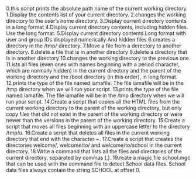 0.this script prints the absolute path name of the current working directory.
1.Display the contents list of your current directory.
2.changes the working directory to the user’s home directory.
3.Display current directory contents in a long format
4.Display current directory contents, including hidden files. Use the long format.
5.Display current directory contents.Long format with user and group IDs displayed numerically And hidden files 
6.creates a directory in the /tmp/ directory.
7.Move a file from a derectory to another directory.
8.delete a file that is in another directory
9.delete a directory that is in another directory
10.changes the working directory to the previous one.
11.ists all files (even ones with names beginning with a period character, which are normally hidden) in the current directory and the parent of the working directory and the /boot directory (in this order), in long format.
12.prints the type of the file named iamafile. The file iamafile will be in the /tmp directory when we will run your script.
13.prints the type of the file named iamafile. The file iamafile will be in the /tmp directory when we will run your script.
14.Create a script that copies all the HTML files from the current working directory to the parent of the working directory, but only copy files that did not exist in the parent of the working directory or were newer than the versions in the parent of the working directory.
15.Create a script that moves all files beginning with an uppercase letter to the directory /tmp/u.
16.Create a script that deletes all files in the current working directory that end with the character ~.
17.Create a script that creates the directories welcome/, welcome/to/ and welcome/to/school in the current directory.
18.Write a command that lists all the files and directories of the current directory, separated by commas (,).
19.reate a magic file school.mgc that can be used with the command file to detect School data files. School data files always contain the string SCHOOL at offset 0.
